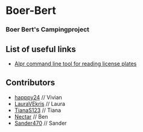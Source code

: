 # Boer-Bert
### Boer Bert's Campingproject

## List of useful links
- [Alpr command line tool for reading license plates](https://github.com/openalpr/openalpr)

## Contributors
- [happpy24](https://github.com/happpy24)         // Vivian
- [LauraVEkris](https://github.com/LauraVEkris)   // Laura
- [TianaS123](https://github.com/TianaS123)       // Tiana
- [Nectar](https://github.com/Birdsyrup)          // Ben
- [Sander470](https://github.com/Sander470)       // Sander
